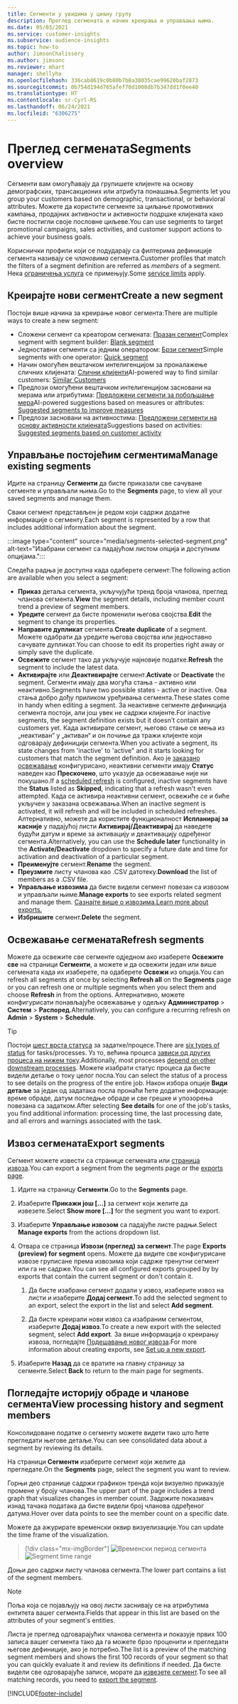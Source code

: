 ```yaml
---
title: Сегменти у увидима у циљну групу
description: Преглед сегмената и начин креирања и управљања њима.
ms.date: 05/03/2021
ms.service: customer-insights
ms.subservice: audience-insights
ms.topic: how-to
author: JimsonChalissery
ms.author: jimsonc
ms.reviewer: mhart
manager: shellyha
ms.openlocfilehash: 336cab8619c0b80b7b8a38035cae99620baf2873
ms.sourcegitcommit: 0b754d194d765afef70d1008db7b347dd1f0ee40
ms.translationtype: HT
ms.contentlocale: sr-Cyrl-RS
ms.lasthandoff: 06/24/2021
ms.locfileid: "6306275"
---
```

# <a name="segments-overview"></a><span data-ttu-id="afaa9-103">Преглед сегмената</span><span class="sxs-lookup"><span data-stu-id="afaa9-103">Segments overview</span></span>

<span data-ttu-id="afaa9-104">Сегменти вам омогућавају да групишете клијенте на основу демографских, трансакционих или атрибута понашања.</span><span class="sxs-lookup"><span data-stu-id="afaa9-104">Segments let you group your customers based on demographic, transactional, or behavioral attributes.</span></span> <span data-ttu-id="afaa9-105">Можете да користите сегменте за циљање промотивних кампања, продајних активности и активности подршке клијената како бисте постигли своје пословне циљеве.</span><span class="sxs-lookup"><span data-stu-id="afaa9-105">You can use segments to target promotional campaigns, sales activities, and customer support actions to achieve your business goals.</span></span>

<span data-ttu-id="afaa9-106">Кориснички профили који се подударају са филтерима дефиниције сегмента називају се *члановима* сегмента.</span><span class="sxs-lookup"><span data-stu-id="afaa9-106">Customer profiles that match the filters of a segment definition are referred as *members* of a segment.</span></span> <span data-ttu-id="afaa9-107">Нека [ограничења услуга](service-limits.md) се примењују.</span><span class="sxs-lookup"><span data-stu-id="afaa9-107">Some [service limits](service-limits.md) apply.</span></span>

## <a name="create-a-new-segment"></a><span data-ttu-id="afaa9-108">Креирајте нови сегмент</span><span class="sxs-lookup"><span data-stu-id="afaa9-108">Create a new segment</span></span>

<span data-ttu-id="afaa9-109">Постоји више начина за креирање новог сегмента:</span><span class="sxs-lookup"><span data-stu-id="afaa9-109">There are multiple ways to create a new segment:</span></span> 

- <span data-ttu-id="afaa9-110">Сложени сегмент са креатором сегмената: [Празан сегмент](segment-builder.md#create-a-new-segment)</span><span class="sxs-lookup"><span data-stu-id="afaa9-110">Complex segment with segment builder: [Blank segment](segment-builder.md#create-a-new-segment)</span></span>
- <span data-ttu-id="afaa9-111">Једноставни сегменти са једним оператором: [Брзи сегмент](segment-builder.md#quick-segments)</span><span class="sxs-lookup"><span data-stu-id="afaa9-111">Simple segments with one operator: [Quick segment](segment-builder.md#quick-segments)</span></span>
- <span data-ttu-id="afaa9-112">Начин омогућен вештачком интелигенцијом за проналажење сличних клијената: [Слични клијенти](find-similar-customer-segments.md)</span><span class="sxs-lookup"><span data-stu-id="afaa9-112">AI-powered way to find similar customers: [Similar Customers](find-similar-customer-segments.md)</span></span>
- <span data-ttu-id="afaa9-113">Предлози омогућени вештачком интелигенцијом засновани на мерама или атрибутима: [Предложени сегменти за побољшање мера](suggested-segments.md)</span><span class="sxs-lookup"><span data-stu-id="afaa9-113">AI-powered suggestions based on measures or attributes: [Suggested segments to improve measures](suggested-segments.md)</span></span>
- <span data-ttu-id="afaa9-114">Предлози засновани на активностима: [Предложени сегменти на основу активности клијената](suggested-segments-activity.md)</span><span class="sxs-lookup"><span data-stu-id="afaa9-114">Suggestions based on activities: [Suggested segments based on customer activity](suggested-segments-activity.md)</span></span>

## <a name="manage-existing-segments"></a><span data-ttu-id="afaa9-115">Управљање постојећим сегментима</span><span class="sxs-lookup"><span data-stu-id="afaa9-115">Manage existing segments</span></span>

<span data-ttu-id="afaa9-116">Идите на страницу **Сегменти** да бисте приказали све сачуване сегменте и управљали њима.</span><span class="sxs-lookup"><span data-stu-id="afaa9-116">Go to the **Segments** page, to view all your saved segments and manage them.</span></span>

<span data-ttu-id="afaa9-117">Сваки сегмент представљен је редом који садржи додатне информације о сегменту.</span><span class="sxs-lookup"><span data-stu-id="afaa9-117">Each segment is represented by a row that includes additional information about the segment.</span></span>

:::image type="content" source="media/segments-selected-segment.png" alt-text="Изабрани сегмент са падајућом листом опција и доступним опцијама.":::

<span data-ttu-id="afaa9-119">Следећа радња је доступна када одаберете сегмент:</span><span class="sxs-lookup"><span data-stu-id="afaa9-119">The following action are available when you select a segment:</span></span>

- <span data-ttu-id="afaa9-120">**Приказ** детаља сегмента, укључујући тренд броја чланова, преглед чланова сегмента.</span><span class="sxs-lookup"><span data-stu-id="afaa9-120">**View** the segment details, including member count trend a preview of segment members.</span></span>
- <span data-ttu-id="afaa9-121">**Уредите** сегмент да бисте променили његова својства.</span><span class="sxs-lookup"><span data-stu-id="afaa9-121">**Edit** the segment to change its properties.</span></span>
- <span data-ttu-id="afaa9-122">**Направите дупликат** сегмента.</span><span class="sxs-lookup"><span data-stu-id="afaa9-122">**Create duplicate** of a segment.</span></span> <span data-ttu-id="afaa9-123">Можете одабрати да уредите његова својства или једноставно сачувате дупликат.</span><span class="sxs-lookup"><span data-stu-id="afaa9-123">You can choose to edit its properties right away or simply save the duplicate.</span></span>
- <span data-ttu-id="afaa9-124">**Освежите** сегмент тако да укључује најновије податке.</span><span class="sxs-lookup"><span data-stu-id="afaa9-124">**Refresh** the segment to include the latest data.</span></span>
- <span data-ttu-id="afaa9-125">**Активирајте** или **Деактивирајте** сегмент.</span><span class="sxs-lookup"><span data-stu-id="afaa9-125">**Activate** or **Deactivate** the segment.</span></span> <span data-ttu-id="afaa9-126">Сегменти имају два могућа стања - активно или неактивно.</span><span class="sxs-lookup"><span data-stu-id="afaa9-126">Segments have two possible states - active or inactive.</span></span> <span data-ttu-id="afaa9-127">Ова стања добро дођу приликом уређивања сегмента.</span><span class="sxs-lookup"><span data-stu-id="afaa9-127">These states come in handy when editing a segment.</span></span> <span data-ttu-id="afaa9-128">За неактивне сегменте дефиниција сегмента постоји, али још увек не садржи клијенте.</span><span class="sxs-lookup"><span data-stu-id="afaa9-128">For inactive segments, the segment definition exists but it doesn't contain any customers yet.</span></span> <span data-ttu-id="afaa9-129">Када активирате сегмент, његово стање се мења из „неактиван“ у „активан“ и он почиње да тражи клијенте који одговарају дефиницији сегмента.</span><span class="sxs-lookup"><span data-stu-id="afaa9-129">When you activate a segment, its state changes from 'inactive' to 'active" and it starts looking for customers that match the segment definition.</span></span> <span data-ttu-id="afaa9-130">Ако је [заказано освежавање](system.md#schedule-tab) конфигурисано, неактивни сегменти имају **Статус** наведен као **Прескочено**, што указује да освежавање није ни покушано.</span><span class="sxs-lookup"><span data-stu-id="afaa9-130">If a [scheduled refresh](system.md#schedule-tab) is configured, inactive segments have the **Status** listed as **Skipped**, indicating that a refresh wasn't even attempted.</span></span> <span data-ttu-id="afaa9-131">Када се активира неактивни сегмент, освежиће се и биће укључен у заказана освежавања.</span><span class="sxs-lookup"><span data-stu-id="afaa9-131">When an inactive segment is activated, it will refresh and will be included in scheduled refreshes.</span></span>
  <span data-ttu-id="afaa9-132">Алтернативно, можете да користите функционалност **Испланирај за касније** у падајућој листи **Активирај/Деактивирај** да наведете будући датум и време за активацију и деактивацију одређеног сегмента.</span><span class="sxs-lookup"><span data-stu-id="afaa9-132">Alternatively, you can use the **Schedule later** functionality in the **Activate/Deactivate** dropdown to specify a future date and time for activation and deactivation of a particular segment.</span></span>
- <span data-ttu-id="afaa9-133">**Преименујте** сегмент.</span><span class="sxs-lookup"><span data-stu-id="afaa9-133">**Rename** the segment.</span></span>
- <span data-ttu-id="afaa9-134">**Преузмите** листу чланова као .CSV датотеку.</span><span class="sxs-lookup"><span data-stu-id="afaa9-134">**Download** the list of members as a .CSV file.</span></span>
- <span data-ttu-id="afaa9-135">**Управљање извозима** да бисте видели сегмент повезан са извозом и управљали њиме.</span><span class="sxs-lookup"><span data-stu-id="afaa9-135">**Manage exports** to see exports related segment and manage them.</span></span> [<span data-ttu-id="afaa9-136">Сазнајте више о извозима.</span><span class="sxs-lookup"><span data-stu-id="afaa9-136">Learn more about exports.</span></span>](export-destinations.md)
- <span data-ttu-id="afaa9-137">**Избришите** сегмент.</span><span class="sxs-lookup"><span data-stu-id="afaa9-137">**Delete** the segment.</span></span>

## <a name="refresh-segments"></a><span data-ttu-id="afaa9-138">Освежавање сегмената</span><span class="sxs-lookup"><span data-stu-id="afaa9-138">Refresh segments</span></span>

<span data-ttu-id="afaa9-139">Можете да освежите све сегменте одједном ако изаберете **Освежите све** на страници **Сегменти**, а можете и да освежити један или више сегмената када их изаберете, па одаберете **Освежи** из опција.</span><span class="sxs-lookup"><span data-stu-id="afaa9-139">You can refresh all segments at once by selecting **Refresh all** on the **Segments** page or you can refresh one or multiple segments when you select them and choose **Refresh** in from the options.</span></span> <span data-ttu-id="afaa9-140">Алтернативно, можете конфигурисати понављајуће освежавање у одељку **Администратор** > **Систем** > **Распоред**.</span><span class="sxs-lookup"><span data-stu-id="afaa9-140">Alternatively, you can configure a recurring refresh on **Admin** > **System** > **Schedule**.</span></span>

> [!TIP]
> <span data-ttu-id="afaa9-141">Постоји [шест врста статуса](system.md#status-types) за задатке/процесе.</span><span class="sxs-lookup"><span data-stu-id="afaa9-141">There are [six types of status](system.md#status-types) for tasks/processes.</span></span> <span data-ttu-id="afaa9-142">Уз то, већина процеса [зависи од других процеса на нижем току](system.md#refresh-policies).</span><span class="sxs-lookup"><span data-stu-id="afaa9-142">Additionally, most processes [depend on other downstream processes](system.md#refresh-policies).</span></span> <span data-ttu-id="afaa9-143">Можете изабрати статус процеса да бисте видели детаље о току целог посла.</span><span class="sxs-lookup"><span data-stu-id="afaa9-143">You can select the status of a process to see details on the progress of the entire job.</span></span> <span data-ttu-id="afaa9-144">Након избора опције **Види детаље** за један од задатака посла пронаћи ћете додатне информације: време обраде, датум последње обраде и све грешке и упозорења повезана са задатком.</span><span class="sxs-lookup"><span data-stu-id="afaa9-144">After selecting **See details** for one of the job's tasks, you find additional information: processing time, the last processing date, and all errors and warnings associated with the task.</span></span>

## <a name="export-segments"></a><span data-ttu-id="afaa9-145">Извоз сегмената</span><span class="sxs-lookup"><span data-stu-id="afaa9-145">Export segments</span></span>

<span data-ttu-id="afaa9-146">Сегмент можете извести са странице сегмената или [страница извоза](export-destinations.md).</span><span class="sxs-lookup"><span data-stu-id="afaa9-146">You can export a segment from the segments page or the [exports page](export-destinations.md).</span></span> 

1. <span data-ttu-id="afaa9-147">Идите на страницу **Сегменти**.</span><span class="sxs-lookup"><span data-stu-id="afaa9-147">Go to the **Segments** page.</span></span>

1. <span data-ttu-id="afaa9-148">Изаберите **Прикажи још [...]** за сегмент који желите да извезете.</span><span class="sxs-lookup"><span data-stu-id="afaa9-148">Select **Show more [...]** for the segment you want to export.</span></span>

1. <span data-ttu-id="afaa9-149">Изаберите **Управљање извозом** са падајуће листе радњи.</span><span class="sxs-lookup"><span data-stu-id="afaa9-149">Select **Manage exports** from the actions dropdown list.</span></span>

1. <span data-ttu-id="afaa9-150">Отвара се страница **Извози (преглед) за сегмент**.</span><span class="sxs-lookup"><span data-stu-id="afaa9-150">The page **Exports (preview) for segment** opens.</span></span> <span data-ttu-id="afaa9-151">Можете да видите све конфигурисане извозе груписане према извозима који садрже тренутни сегмент или га не садрже.</span><span class="sxs-lookup"><span data-stu-id="afaa9-151">You can see all configured exports grouped by by exports that contain the current segment or don't contain it.</span></span>

   1. <span data-ttu-id="afaa9-152">Да бисте изабрани сегмент додали у извоз, изаберите извоз на листи и изаберите **Додај сегмент**.</span><span class="sxs-lookup"><span data-stu-id="afaa9-152">To add the selected segment to an export, select the export in the list and select **Add segment**.</span></span>

   1. <span data-ttu-id="afaa9-153">Да бисте креирали нови извоз са изабраним сегментом, изаберите **Додај извоз**.</span><span class="sxs-lookup"><span data-stu-id="afaa9-153">To create a new export with the selected segment, select **Add export**.</span></span> <span data-ttu-id="afaa9-154">За више информација о креирању извоза, погледајте [Подешавање новог извоза](export-destinations.md#set-up-a-new-export).</span><span class="sxs-lookup"><span data-stu-id="afaa9-154">For more information about creating exports, see [Set up a new export](export-destinations.md#set-up-a-new-export).</span></span>

1. <span data-ttu-id="afaa9-155">Изаберите **Назад** да се вратите на главну страницу за сегменте.</span><span class="sxs-lookup"><span data-stu-id="afaa9-155">Select **Back** to return to the main page for segments.</span></span>

## <a name="view-processing-history-and-segment-members"></a><span data-ttu-id="afaa9-156">Погледајте историју обраде и чланове сегмента</span><span class="sxs-lookup"><span data-stu-id="afaa9-156">View processing history and segment members</span></span>

<span data-ttu-id="afaa9-157">Консолидоване податке о сегменту можете видети тако што ћете прегледати његове детаље.</span><span class="sxs-lookup"><span data-stu-id="afaa9-157">You can see consolidated data about a segment by reviewing its details.</span></span>

<span data-ttu-id="afaa9-158">На страници **Сегменти** изаберите сегмент који желите да прегледате.</span><span class="sxs-lookup"><span data-stu-id="afaa9-158">On the **Segments** page, select the segment you want to review.</span></span>

<span data-ttu-id="afaa9-159">Горњи део странице садржи графикон тренда који визуелно приказује промене у броју чланова.</span><span class="sxs-lookup"><span data-stu-id="afaa9-159">The upper part of the page includes a trend graph that visualizes changes in member count.</span></span> <span data-ttu-id="afaa9-160">Задржите показивач изнад тачака података да бисте видели број чланова одређеног датума.</span><span class="sxs-lookup"><span data-stu-id="afaa9-160">Hover over data points to see the member count on a specific date.</span></span>

<span data-ttu-id="afaa9-161">Можете да ажурирате временски оквир визуелизације.</span><span class="sxs-lookup"><span data-stu-id="afaa9-161">You can update the time frame of the visualization.</span></span>

> [!div class="mx-imgBorder"]
> <span data-ttu-id="afaa9-162">![Временски период сегмента](media/segment-time-range.png "Временски период сегмента")</span><span class="sxs-lookup"><span data-stu-id="afaa9-162">![Segment time range](media/segment-time-range.png "Segment time range")</span></span>

<span data-ttu-id="afaa9-163">Доњи део садржи листу чланова сегмента.</span><span class="sxs-lookup"><span data-stu-id="afaa9-163">The lower part contains a list of the segment members.</span></span>

> [!NOTE]
> <span data-ttu-id="afaa9-164">Поља која се појављују на овој листи заснивају се на атрибутима ентитета вашег сегмента.</span><span class="sxs-lookup"><span data-stu-id="afaa9-164">Fields that appear in this list are based on the attributes of your segment's entities.</span></span>
>
><span data-ttu-id="afaa9-165">Листа је преглед одговарајућих чланова сегмента и показује првих 100 записа вашег сегмента тако да га можете брзо проценити и прегледати његове дефиниције, ако је потребно.</span><span class="sxs-lookup"><span data-stu-id="afaa9-165">The list is a preview of the matching segment members and shows the first 100 records of your segment so that you can quickly evaluate it and review its definitions if needed.</span></span> <span data-ttu-id="afaa9-166">Да бисте видели све одговарајуће записе, морате да [извезете сегмент](export-destinations.md).</span><span class="sxs-lookup"><span data-stu-id="afaa9-166">To see all matching records, you need to [export the segment](export-destinations.md).</span></span>

[!INCLUDE[footer-include](../includes/footer-banner.md)] 
